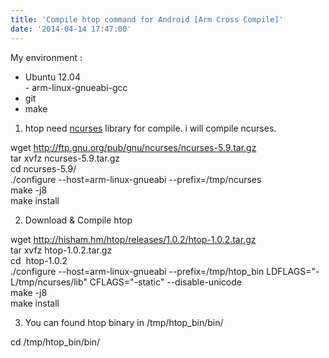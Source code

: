 ```yaml
---
title: 'Compile htop command for Android [Arm Cross Compile]'
date: '2014-04-14 17:47:00'
---
```


My environment :  
  
- Ubuntu 12.04  
- arm-linux-gnueabi-gcc  
- git  
- make  
  
1. htop need [ncurses](http://www.gnu.org/software/ncurses/) library for compile. i will compile ncurses.  
  
wget http://ftp.gnu.org/pub/gnu/ncurses/ncurses-5.9.tar.gz  
tar xvfz ncurses-5.9.tar.gz  
cd ncurses-5.9/  
./configure --host=arm-linux-gnueabi --prefix=/tmp/ncurses  
make -j8  
make install  
  
2. Download & Compile htop  
  
wget http://hisham.hm/htop/releases/1.0.2/htop-1.0.2.tar.gz  
tar xvfz htop-1.0.2.tar.gz  
cd  htop-1.0.2  
./configure --host=arm-linux-gnueabi --prefix=/tmp/htop\_bin LDFLAGS="-L/tmp/ncurses/lib" CFLAGS="-static" --disable-unicode  
make -j8  
make install  
  
3. You can found htop binary in /tmp/htop\_bin/bin/  
  
cd /tmp/htop\_bin/bin/  
  
